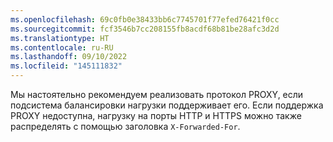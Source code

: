 ```yaml
---
ms.openlocfilehash: 69c0fb0e38433bb6c7745701f77efed76421f0cc
ms.sourcegitcommit: fcf3546b7cc208155fb8acdf68b81be28afc3d2d
ms.translationtype: HT
ms.contentlocale: ru-RU
ms.lasthandoff: 09/10/2022
ms.locfileid: "145111832"
---
```

Мы настоятельно рекомендуем реализовать протокол PROXY, если подсистема балансировки нагрузки поддерживает его. Если поддержка PROXY недоступна, нагрузку на порты HTTP и HTTPS можно также распределять с помощью заголовка `X-Forwarded-For`.
